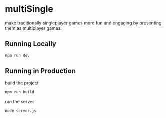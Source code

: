 # multiSingle

make traditionally singleplayer games more fun and engaging by presenting them
as multiplayer games.

## Running Locally

```bash
npm run dev
```

## Running in Production

build the project

```bash
npm run build
```

run the server

```bash
node server.js
```
